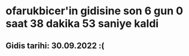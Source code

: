 # ofarukbicer'in gidisine son 6 gun 0 saat 38 dakika 53 saniye kaldi

## Gidis tarihi: 30.09.2022 :(
